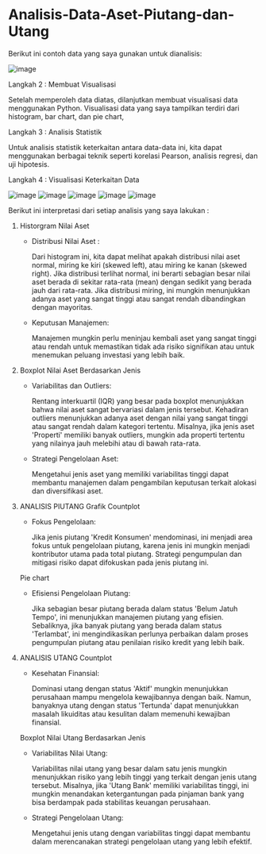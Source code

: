 # Analisis-Data-Aset-Piutang-dan-Utang

Berikut ini contoh data yang saya gunakan untuk dianalisis:

![image](https://github.com/EbitChristianHamonanganPurba/Analisis-Data-Aset-Piutang-dan-Utang/assets/167233970/882b9fbb-f275-43ee-9a28-410ae065b92b)

Langkah 2 : Membuat Visualisasi 

Setelah memperoleh data diatas, dilanjutkan membuat visualisasi data menggunakan Python. Visualisasi data yang saya tampilkan terdiri dari histogram, bar chart, dan pie chart, 

Langkah 3 : Analisis Statistik

Untuk analisis statistik keterkaitan antara data-data ini, kita dapat menggunakan berbagai teknik seperti korelasi Pearson, analisis regresi, dan uji hipotesis.

Langkah 4 : Visualisasi Keterkaitan Data 

![image](https://github.com/EbitChristianHamonanganPurba/Analisis-Data-Aset-Piutang-dan-Utang/assets/167233970/1742bb03-265f-4015-bcd6-31a1b498fb76)
![image](https://github.com/EbitChristianHamonanganPurba/Analisis-Data-Aset-Piutang-dan-Utang/assets/167233970/eb31b2b7-a255-43f1-90eb-b5b53ecb2aed)
![image](https://github.com/EbitChristianHamonanganPurba/Analisis-Data-Aset-Piutang-dan-Utang/assets/167233970/470391e9-a39e-432a-b550-24de2242e908)
![image](https://github.com/EbitChristianHamonanganPurba/Analisis-Data-Aset-Piutang-dan-Utang/assets/167233970/b1238f1e-7e08-49de-8353-658c33a80bdb)
![image](https://github.com/EbitChristianHamonanganPurba/Analisis-Data-Aset-Piutang-dan-Utang/assets/167233970/5f8c7e47-2c63-4d82-b13f-feb731c55ac1)



Berikut ini interpretasi dari setiap analisis yang saya lakukan : 

1. Historgram Nilai Aset
   - Distribusi Nilai Aset :

     Dari histogram ini, kita dapat melihat apakah distribusi nilai aset normal, miring ke kiri (skewed left), atau miring ke kanan (skewed right). Jika distribusi terlihat normal, ini berarti sebagian besar nilai aset berada di sekitar rata-rata (mean) dengan sedikit yang berada jauh dari rata-rata. Jika distribusi miring, ini mungkin menunjukkan adanya aset yang sangat tinggi atau sangat rendah dibandingkan dengan mayoritas.

   - Keputusan Manajemen:
   
     Manajemen mungkin perlu meninjau kembali aset yang sangat tinggi atau rendah untuk memastikan tidak ada risiko signifikan atau untuk menemukan peluang investasi yang lebih baik.

2. Boxplot Nilai Aset Berdasarkan Jenis
   - Variabilitas dan Outliers:

     Rentang interkuartil (IQR) yang besar pada boxplot menunjukkan bahwa nilai aset sangat bervariasi dalam jenis tersebut. Kehadiran outliers menunjukkan adanya aset dengan nilai yang sangat tinggi atau sangat rendah dalam kategori tertentu. Misalnya, jika jenis aset 'Properti' memiliki banyak outliers, mungkin ada properti tertentu yang nilainya jauh melebihi atau di bawah rata-rata.
     
   - Strategi Pengelolaan Aset:
   
     Mengetahui jenis aset yang memiliki variabilitas tinggi dapat membantu manajemen dalam pengambilan keputusan terkait alokasi dan diversifikasi aset.


3. ANALISIS PIUTANG
   Grafik Countplot
   - Fokus Pengelolaan:
   
     Jika jenis piutang 'Kredit Konsumen' mendominasi, ini menjadi area fokus untuk pengelolaan piutang, karena jenis ini mungkin menjadi kontributor utama pada total piutang. Strategi pengumpulan dan mitigasi risiko dapat difokuskan pada jenis piutang ini.

   Pie chart
   - Efisiensi Pengelolaan Piutang:
   
     Jika sebagian besar piutang berada dalam status 'Belum Jatuh Tempo', ini menunjukkan manajemen piutang yang efisien. Sebaliknya, jika banyak piutang yang berada dalam status 'Terlambat', ini mengindikasikan perlunya perbaikan dalam proses pengumpulan piutang atau penilaian risiko kredit yang lebih baik.

4. ANALISIS UTANG
   Countplot
   - Kesehatan Finansial:
   
     Dominasi utang dengan status 'Aktif' mungkin menunjukkan perusahaan mampu mengelola kewajibannya dengan baik. Namun, banyaknya utang dengan status 'Tertunda' dapat menunjukkan masalah likuiditas atau kesulitan dalam memenuhi kewajiban finansial.

   Boxplot Nilai Utang Berdasarkan Jenis
   - Variabilitas Nilai Utang:

     Variabilitas nilai utang yang besar dalam satu jenis mungkin menunjukkan risiko yang lebih tinggi yang terkait dengan jenis utang tersebut. Misalnya, jika 'Utang Bank' memiliki variabilitas tinggi, ini mungkin menandakan ketergantungan pada pinjaman bank yang bisa berdampak pada stabilitas keuangan perusahaan.
   
   - Strategi Pengelolaan Utang:

     Mengetahui jenis utang dengan variabilitas tinggi dapat membantu dalam merencanakan strategi pengelolaan utang yang lebih efektif.

  
